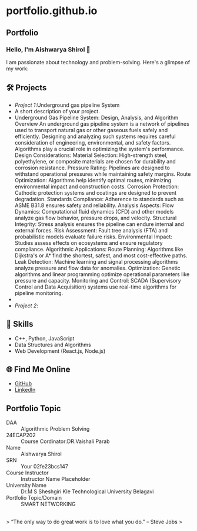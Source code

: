 # portfolio.github.io
## Portfolio

### Hello, I'm Aishwarya Shirol 👋

I am passionate about technology and problem-solving. Here's a glimpse of my work:

## 🛠 Projects
- *Project 1*:Underground gas pipeline System
-  A short description of your project.
-  Underground Gas Pipeline System: Design, Analysis, and Algorithm Overview
An underground gas pipeline system is a network of pipelines used to transport natural gas or other gaseous fuels safely and efficiently. Designing and analyzing such systems requires careful consideration of engineering, environmental, and safety factors. Algorithms play a crucial role in optimizing the system's performance.
Design Considerations:
Material Selection: High-strength steel, polyethylene, or composite materials are chosen for durability and corrosion resistance.
Pressure Rating: Pipelines are designed to withstand operational pressures while maintaining safety margins.
Route Optimization: Algorithms help identify optimal routes, minimizing environmental impact and construction costs.
Corrosion Protection: Cathodic protection systems and coatings are designed to prevent degradation.
Standards Compliance: Adherence to standards such as ASME B31.8 ensures safety and reliability.
Analysis Aspects:
Flow Dynamics: Computational fluid dynamics (CFD) and other models analyze gas flow behavior, pressure drops, and velocity.
Structural Integrity: Stress analysis ensures the pipeline can endure internal and external forces.
Risk Assessment: Fault tree analysis (FTA) and probabilistic models evaluate failure risks.
Environmental Impact: Studies assess effects on ecosystems and ensure regulatory compliance.
Algorithmic Applications:
Route Planning: Algorithms like Dijkstra's or A* find the shortest, safest, and most cost-effective paths.
Leak Detection: Machine learning and signal processing algorithms analyze pressure and flow data for anomalies.
Optimization: Genetic algorithms and linear programming optimize operational parameters like pressure and capacity.
Monitoring and Control: SCADA (Supervisory Control and Data Acquisition) systems use real-time algorithms for pipeline monitoring.
-  
- *Project 2*: 
## 🚀 Skills
- C++, Python, JavaScript
- Data Structures and Algorithms
- Web Development (React.js, Node.js)

## 🌐 Find Me Online
- [GitHub](https://github.com/your-github-username)
- [LinkedIn](https://linkedin.com/in/your-linkedin-profile)

## Portfolio Topic

<dl>
<dt>DAA</dt>
<dd>Algorithmic Problem Solving</dd>
<dt>24ECAP202 </dt>
<dd>Course Cordinator:DR.Vaishali Parab</dd>
<dt>Name</dt>
<dd>Aishwarya Shirol</dd>
<dt>SRN</dt>
<dd>Your 02fe23bcs147</dd>
<dt>Course Instructor</dt>
<dd>Instructor Name Placeholder</dd>
<dt> University Name</dt>
<dd>Dr.M S Sheshgiri Kle Technological University Belagavi</dd>
<dt>Portfolio Topic/Domain</dt>
<dd>SMART NETWORKING</dd>
</dl>

<br> 
> “The only way to do great work is to love what you do.” – Steve Jobs
>
